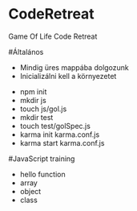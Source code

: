 # CodeRetreat
Game Of Life Code Retreat

#Általános
- Mindig üres mappába dolgozunk
- Inicializálni kell a környezetet
 * npm init
 * mkdir js
 * touch js/gol.js
 * mkdir test
 * touch test/golSpec.js
 * karma init karma.conf.js
 * karma start karma.conf.js

#JavaScript training
- hello function
- array
- object
- class
